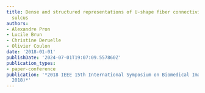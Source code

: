 ```yaml
---
title: Dense and structured representations of U-shape fiber connectivity in the central
  sulcus
authors:
- Alexandre Pron
- Lucile Brun
- Christine Deruelle
- Olivier Coulon
date: '2018-01-01'
publishDate: '2024-07-01T19:07:09.557860Z'
publication_types:
- paper-conference
publication: '*2018 IEEE 15th International Symposium on Biomedical Imaging (ISBI
  2018)*'
---
```

